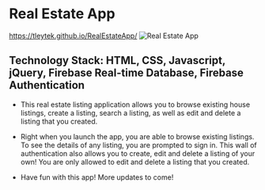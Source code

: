 # Real Estate App

https://tleytek.github.io/RealEstateApp/
![Real Estate App](assets/images/readme_img.jpg)

## Technology Stack: HTML, CSS, Javascript, jQuery, Firebase Real-time Database, Firebase Authentication

- This real estate listing application allows you to browse existing house listings, create a listing, search a listing, as well as edit and delete a listing that you created.

- Right when you launch the app, you are able to browse existing listings. To see the details of any listing, you are prompted to sign in. This wall of authentication also allows you to create, edit and delete a listing of your own! You are only allowed to edit and delete a listing that you created.

- Have fun with this app! More updates to come!
